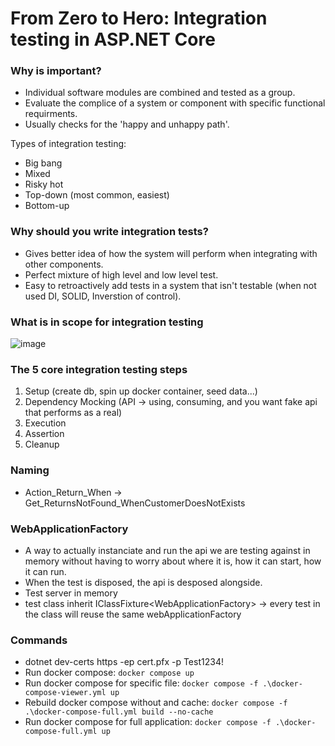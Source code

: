 # From Zero to Hero: Integration testing in ASP.NET Core

### Why is important?
- Individual software modules are combined and tested as a group.
- Evaluate the complice of a system or component with specific functional requirments.
- Usually checks for the 'happy and unhappy path'.

Types of integration testing:
- Big bang
- Mixed
- Risky hot
- Top-down (most common, easiest)
- Bottom-up

### Why should you write integration tests?
- Gives better idea of how the system will perform when integrating with other components.
- Perfect mixture of high level and low level test.
- Easy to retroactively add tests in a system that isn't testable (when not used DI, SOLID, Inverstion of control).

### What is in scope for integration testing
![image](https://github.com/p-stojkovski/integration-testing/assets/3589356/e69b55cb-0577-48bf-8232-4cd24519ac54)

### The 5 core integration testing steps
1. Setup (create db, spin up docker container, seed data...)
2. Dependency Mocking (API -> using, consuming, and you want fake api that performs as a real)
3. Execution
4. Assertion
5. Cleanup

### Naming
- Action_Return_When -> Get_ReturnsNotFound_WhenCustomerDoesNotExists

### WebApplicationFactory
- A way to actually instanciate and run the api we are testing against in memory without having to worry about where it is, how it can start, how it can run.
- When the test is disposed, the api is desposed alongside.
- Test server in memory
- test class inherit IClassFixture<WebApplicationFactory<IApiMarker>> -> every test in the class will reuse the same webApplicationFactory

### Commands
- dotnet dev-certs https -ep cert.pfx -p Test1234!
- Run docker compose: `docker compose up`
- Run docker compose for specific file: `docker compose -f .\docker-compose-viewer.yml up`
- Rebuild docker compose without and cache: `docker compose -f .\docker-compose-full.yml build --no-cache`
- Run docker compose for full application: `docker compose -f .\docker-compose-full.yml up`
